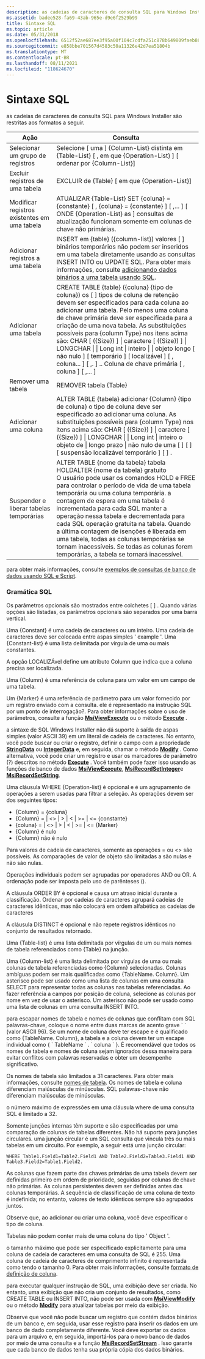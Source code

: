 ```yaml
---
description: as cadeias de caracteres de consulta SQL para Windows Installer são restritas aos formatos a seguir.
ms.assetid: badee528-fa69-43ab-965e-d9e6f2529b99
title: Sintaxe SQL
ms.topic: article
ms.date: 05/31/2018
ms.openlocfilehash: 6512f52ae687ee3f95a00f104c7cdfa251c878b649809faeb86c73bdcf82bf84
ms.sourcegitcommit: e858bbe701567d4583c50a11326e42d7ea51804b
ms.translationtype: MT
ms.contentlocale: pt-BR
ms.lasthandoff: 08/11/2021
ms.locfileid: "118624670"
---
```

# <a name="sql-syntax"></a>Sintaxe SQL

as cadeias de caracteres de consulta SQL para Windows Installer são restritas aos formatos a seguir.



| Ação                             | Consulta                                                                                                                                                                                                                                                                                                                                                                                                                                                                                                          |
|------------------------------------|----------------------------------------------------------------------------------------------------------------------------------------------------------------------------------------------------------------------------------------------------------------------------------------------------------------------------------------------------------------------------------------------------------------------------------------------------------------------------------------------------------------|
| Selecionar um grupo de registros          | Selecione \[ uma \] {Column-List} distinta em {Table-List} \[ , em que {Operation-List} \] \[ ordenar por {Column-List}\]                                                                                                                                                                                                                                                                                                                                                                                                       |
| Excluir registros de uma tabela        | EXCLUIR de {Table} \[ em que {Operation-List}\]                                                                                                                                                                                                                                                                                                                                                                                                                                                                 |
| Modificar registros existentes em uma tabela | ATUALIZAR {Table-List} SET {coluna} = {constante} \[ , {coluna} = {constante} \] \[ ,... \] \[ ONDE {Operation-List} as \] consultas de atualização funcionam somente em colunas de chave não primárias.<br/>                                                                                                                                                                                                                                                                                                                                      |
| Adicionar registros a uma tabela             | INSERT em {table} ({column-list}) valores \[ \] binários temporários não podem ser inseridos em uma tabela diretamente usando as consultas INSERT INTO ou UPDATE SQL. Para obter mais informações, consulte [adicionando dados binários a uma tabela usando SQL](adding-binary-data-to-a-table-using-sql.md).<br/>                                                                                                                                                                                                       |
| Adicionar uma tabela                        | CREATE TABLE {table} ({coluna} {tipo de coluna}) os \[ \] tipos de coluna de retenção devem ser especificados para cada coluna ao adicionar uma tabela. Pelo menos uma coluna de chave primária deve ser especificada para a criação de uma nova tabela. As substituições possíveis para {column Type} nos itens acima são: CHAR \[ ({Size}) \] \| caractere \[ ({Size}) \] \| LONGCHAR \| \| Long int \| inteiro \| \| objeto longo \[ não nulo \] \[ temporário \] \[ localizável \] \[ , coluna... \] \[ ,. \] .. Coluna de chave primária \[ , coluna \] \[ ,... \]<br/> |
| Remover uma tabela                     | REMOVER tabela {Table}                                                                                                                                                                                                                                                                                                                                                                                                                                                                                             |
| Adicionar uma coluna                       | ALTER TABLE {tabela} adicionar {Column} {tipo de coluna} o tipo de coluna deve ser especificado ao adicionar uma coluna. As substituições possíveis para {column Type} nos itens acima são: CHAR \[ ({Size}) \] \| caractere \[ ({Size}) \] \| LONGCHAR \| \| Long int \| inteiro o objeto de \| longo prazo \| não nulo de uma \[ \] \[ \] \[ suspensão localizável temporário \] \[ \] .<br/>                                                                                                                                                                  |
| Suspender e liberar tabelas temporárias     | ALTER TABLE {nome da tabela} tabela HOLDALTER {nome da tabela} gratuito<br/> O usuário pode usar os comandos HOLD e FREE para controlar o período de vida de uma tabela temporária ou uma coluna temporária. a contagem de espera em uma tabela é incrementada para cada SQL manter a operação nessa tabela e decrementada para cada SQL operação gratuita na tabela. Quando a última contagem de isenções é liberada em uma tabela, todas as colunas temporárias se tornam inacessíveis. Se todas as colunas forem temporárias, a tabela se tornará inacessível.<br/>     |



 

para obter mais informações, consulte [exemplos de consultas de banco de dados usando SQL e Script](examples-of-database-queries-using-sql-and-script.md).

### <a name="sql-grammar"></a>Gramática SQL

Os parâmetros opcionais são mostrados entre colchetes \[ \] . Quando várias opções são listadas, os parâmetros opcionais são separados por uma barra vertical.

Uma {Constant} é uma cadeia de caracteres ou um inteiro. Uma cadeia de caracteres deve ser colocada entre aspas simples ' example '. Uma {Constant-list} é uma lista delimitada por vírgula de uma ou mais constantes.

A opção LOCALIZÁvel define um atributo Column que indica que a coluna precisa ser localizada.

Uma {Column} é uma referência de coluna para um valor em um campo de uma tabela.

Um {Marker} é uma referência de parâmetro para um valor fornecido por um registro enviado com a consulta. ele é representado na instrução SQL por um ponto de interrogação?. Para obter informações sobre o uso de parâmetros, consulte a função [**MsiViewExecute**](/windows/desktop/api/Msiquery/nf-msiquery-msiviewexecute) ou o método [**Execute**](view-execute.md) .

a sintaxe de SQL Windows Installer não dá suporte à saída de aspas simples (valor ASCII 39) em um literal de cadeia de caracteres. No entanto, você pode buscar ou criar o registro, definir o campo com a propriedade [**StringData**](record-stringdata.md) ou [**IntegerData**](record-integerdata.md) e, em seguida, chamar o método [**Modify**](view-modify.md) . Como alternativa, você pode criar um registro e usar os marcadores de parâmetro (?) descritos no método [**Execute**](view-execute.md) . Você também pode fazer isso usando as funções de banco de dados [**MsiViewExecute**](/windows/desktop/api/Msiquery/nf-msiquery-msiviewexecute), [**MsiRecordSetInteger**](/windows/desktop/api/Msiquery/nf-msiquery-msirecordsetinteger)e [**MsiRecordSetString**](/windows/desktop/api/Msiquery/nf-msiquery-msirecordsetstringa).

Uma cláusula WHERE {Operation-list} é opcional e é um agrupamento de operações a serem usadas para filtrar a seleção. As operações devem ser dos seguintes tipos:

-   {Column} = {coluna}
-   {Column} = \|  <>  \|  >  \|  <  \|  >=  \| <= {constante}
-   {coluna} = \|  <>  \|  >  \|  <  \|  >=  \| <= {Marker}
-   {Column} é nulo
-   {Column} não é nulo

Para valores de cadeia de caracteres, somente as operações = ou <> são possíveis. As comparações de valor de objeto são limitadas a são nulas e não são nulas.

Operações individuais podem ser agrupadas por operadores AND ou OR. A ordenação pode ser imposta pelo uso de parênteses ().

A cláusula ORDER BY é opcional e causa um atraso inicial durante a classificação. Ordenar por cadeias de caracteres agrupará cadeias de caracteres idênticas, mas não colocará em ordem alfabética as cadeias de caracteres

A cláusula DISTINCT é opcional e não repete registros idênticos no conjunto de resultados retornado.

Uma {Table-list} é uma lista delimitada por vírgulas de um ou mais nomes de tabela referenciados como {Table} na junção.

Uma {Column-list} é uma lista delimitada por vírgulas de uma ou mais colunas de tabela referenciadas como {Column} selecionadas. Colunas ambíguas podem ser mais qualificadas como {TableName. Column}. Um asterisco pode ser usado como uma lista de colunas em uma consulta SELECT para representar todas as colunas nas tabelas referenciadas. Ao fazer referência a campos por posição de coluna, selecione as colunas por nome em vez de usar o asterisco. Um asterisco não pode ser usado como uma lista de colunas em uma consulta INSERT INTO.

para escapar nomes de tabela e nomes de colunas que conflitam com SQL palavras-chave, coloque o nome entre duas marcas de acento grave \` \` (valor ASCII 96). Se um nome de coluna deve ter escape e é qualificado como {TableName. Column}, a tabela e a coluna devem ter um escape individual como { \` TableName \` . \` coluna \` }. É recomendável que todos os nomes de tabela e nomes de coluna sejam ignorados dessa maneira para evitar conflitos com palavras reservadas e obter um desempenho significativo.

Os nomes de tabela são limitados a 31 caracteres. Para obter mais informações, consulte [nomes de tabela](table-names.md). Os nomes de tabela e coluna diferenciam maiúsculas de minúsculas. SQL palavras-chave não diferenciam maiúsculas de minúsculas.

o número máximo de expressões em uma cláusula where de uma consulta SQL é limitado a 32.

Somente junções internas têm suporte e são especificadas por uma comparação de colunas de tabelas diferentes. Não há suporte para junções circulares. uma junção circular é um SQL consulta que vincula três ou mais tabelas em um circuito. Por exemplo, a seguir está uma junção circular:

``` syntax
WHERE Table1.Field1=Table2.Field1 AND Table2.Field2=Table3.Field1 AND Table3.Field2=Table1.Field2.
```

As colunas que fazem parte das chaves primárias de uma tabela devem ser definidas primeiro em ordem de prioridade, seguidas por colunas de chave não primárias. As colunas persistentes devem ser definidas antes das colunas temporárias. A sequência de classificação de uma coluna de texto é indefinida; no entanto, valores de texto idênticos sempre são agrupados juntos.

Observe que, ao adicionar ou criar uma coluna, você deve especificar o tipo de coluna.

Tabelas não podem conter mais de uma coluna do tipo ' Object '.

o tamanho máximo que pode ser especificado explicitamente para uma coluna de cadeia de caracteres em uma consulta de SQL é 255. Uma coluna de cadeia de caracteres de comprimento infinito é representada como tendo o tamanho 0. Para obter mais informações, consulte [formato de definição de coluna](column-definition-format.md).

para executar qualquer instrução de SQL, uma exibição deve ser criada. No entanto, uma exibição que não cria um conjunto de resultados, como CREATE TABLE ou INSERT INTO, não pode ser usada com [**MsiViewModify**](/windows/desktop/api/Msiquery/nf-msiquery-msiviewmodify) ou o método [**Modify**](view-modify.md) para atualizar tabelas por meio da exibição.

Observe que você não pode buscar um registro que contém dados binários de um banco e, em seguida, usar esse registro para inserir os dados em um banco de dado completamente diferente. Você deve exportar os dados para um arquivo e, em seguida, importá-los para o novo banco de dados por meio de uma consulta e a função [**MsiRecordSetStream**](/windows/desktop/api/Msiquery/nf-msiquery-msirecordsetstreama) . Isso garante que cada banco de dados tenha sua própria cópia dos dados binários.

 

 




